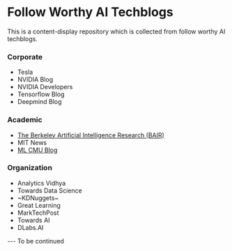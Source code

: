 # Follow Worthy AI Techblogs

This is a content-display repository which is collected from follow worthy AI techblogs.

### Corporate
- Tesla
- NVIDIA Blog
- NVIDIA Developers
- Tensorflow Blog
- Deepmind Blog

### Academic
- [The Berkeley Artificial Intelligence Research (BAIR)](https://bair.berkeley.edu/)
- MIT News
- [ML CMU Blog](https://blog.ml.cmu.edu/)

### Organization
- Analytics Vidhya
- Towards Data Science
- ~KDNuggets~
- Great Learning
- MarkTechPost
- Towards AI
- DLabs.AI

--- To be continued

